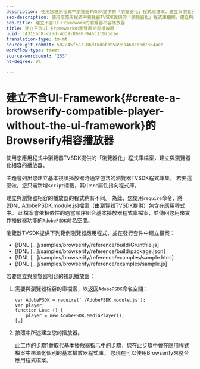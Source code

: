```yaml
---
description: 使用您應用程式中瀏覽器TVSDK提供的「瀏覽器化」程式庫檔案，建立與瀏覽器化相容的播放器。
seo-description: 使用您應用程式中瀏覽器TVSDK提供的「瀏覽器化」程式庫檔案，建立與瀏覽器化相容的播放器。
seo-title: 建立不含UI-Framework的瀏覽器相容播放器
title: 建立不含UI-Framework的瀏覽器相容播放器
uuid: c4315bc8-c75d-4dd9-8680-946c1197be1e
translation-type: tm+mt
source-git-commit: 592245f5a7186d18dabbb5a98a468cbed7354aed
workflow-type: tm+mt
source-wordcount: '253'
ht-degree: 0%

---
```



# 建立不含UI-Framework{#create-a-browserify-compatible-player-without-the-ui-framework}的Browserify相容播放器

使用您應用程式中瀏覽器TVSDK提供的「瀏覽器化」程式庫檔案，建立與瀏覽器化相容的播放器。

主題[](../../../browser-tvsdk-2.4/getting-started/c-psdk-browser-tvsdk-2.4-create-a-basic-player/t-psdk-browser-tvsdk-2.4-create-basic-player-tvsdk.md)會列出您建立基本視訊播放器時通常包含的瀏覽器TVSDK程式庫集。 若要這麼做，您只需新增`script`標籤，其中`src`屬性指向程式庫。

建立與瀏覽器相容的播放器的程式稍有不同。 為此，您使用`require`命令，將[!DNL AdobePSDK.module.js]檔案（由瀏覽器TVSDK提供）包含在應用程式中。 此檔案會依相依性的適當順序組合基本播放器程式庫檔案，並傳回您用來實作播放器功能的`AdobePSDK`命名空間。

瀏覽器TVSDK提供下列範例瀏覽器應用程式，並在發行套件中建立檔案：

* [!DNL [...]/samples/browserify/reference/build/Gruntfile.js]
* [!DNL [...]/samples/browserify/reference/build/package.json]
* [!DNL [...]/samples/browserify/reference/examples/sample.html]
* [!DNL [...]/samples/browserify/reference/examples/sample.js]

若要建立與瀏覽器相容的視訊播放器：

1. 需要與瀏覽器相容的庫檔案，以返回`AdobePSDK`命名空間：

   ```
   var AdobePSDK = require('./AdobePSDK.module.js'); 
   var player; 
   function Load () { 
       player = new AdobePSDK.MediaPlayer(); 
   […]
   ```

1. 按照[](../../../browser-tvsdk-2.4/getting-started/c-psdk-browser-tvsdk-2.4-create-a-basic-player/t-psdk-browser-tvsdk-2.4-create-basic-player-tvsdk.md)中所述建立您的播放器。

   此工作的步驟1會取代基本播放器指示中的步驟，您在此步驟中會在應用程式檔案中來源化個別的基本播放器程式庫。
您現在可以使用Browserify來整合應用程式檔案。
